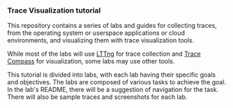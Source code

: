 ### Trace Visualization tutorial

This repository contains a series of labs and guides for collecting traces, from the operating system or userspace applications or cloud environments, and visualizing them with trace visualization tools.

While most of the labs will use [LTTng](http://lttng.org) for trace collection and [Trace Compass](http://tracecompass.org/) for visualization, some labs may use other tools.

This tutorial is divided into labs, with each lab having their specific goals and objectives. The labs are composed of various tasks to achieve the goal. In the lab's README, there will be a suggestion of navigation for the task. There will also be sample traces and screenshots for each lab.
